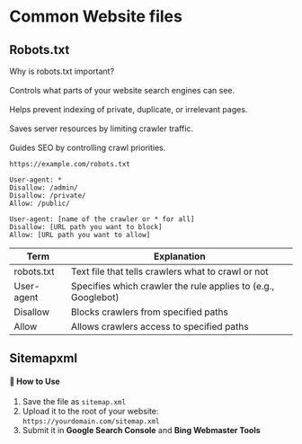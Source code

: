 # Common Website files

## Robots.txt

Why is robots.txt important?\
\
&#x20;   Controls what parts of your website search engines can see.\
\
&#x20;   Helps prevent indexing of private, duplicate, or irrelevant pages.\
\
&#x20;   Saves server resources by limiting crawler traffic.\
\
&#x20;   Guides SEO by controlling crawl priorities.

```
https://example.com/robots.txt
```

```
User-agent: *
Disallow: /admin/
Disallow: /private/
Allow: /public/

User-agent: [name of the crawler or * for all]
Disallow: [URL path you want to block]
Allow: [URL path you want to allow]
```

| Term       | Explanation                                                   |
| ---------- | ------------------------------------------------------------- |
| robots.txt | Text file that tells crawlers what to crawl or not            |
| User-agent | Specifies which crawler the rule applies to (e.g., Googlebot) |
| Disallow   | Blocks crawlers from specified paths                          |
| Allow      | Allows crawlers access to specified paths                     |

## Sitemapxml

#### 🔧 How to Use

1. Save the file as `sitemap.xml`
2. Upload it to the root of your website:\
   `https://yourdomain.com/sitemap.xml`
3. Submit it in **Google Search Console** and **Bing Webmaster Tools**
